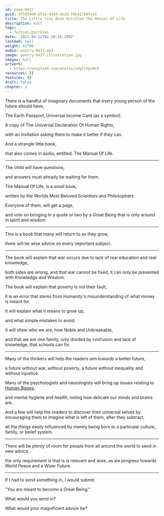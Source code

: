 ```yaml
---
id: poem-0437
guid: 3f5939e8-b51e-4334-ab3d-f9b417b0fce1
title: The Little Tiny Book Entitled The Manual Of Life
description: null
tags:
  - furkies-purrkies
date: '2021-05-12T01:10:16.209Z'
lastmod: null
weight: 43700
audio: poetry-0437.mp3
image: poetry-0437-illustration.jpg
images: null
artwork:
  - https://unsplash.com/photos/sdgfjVpLHcE
resources: []
features: {}
draft: false
chapter: 2
---
```


There is a handful of imaginary documents that every young person of the future should have,

The Earth Passport, Universal Income Card (as a symbol).

A copy of The Universal Declaration Of Human Rights,

with an invitation asking them to make it better if they can.

And a strangle little book,

that also comes in audio, entitled: The Manual Of Life.

---

The child will have questions,

and answers must already be waiting for them.

The Manual Of Life, is a small book,

written by the Worlds Most Beloved Scientists and Philosophers.

Everyone of them, will get a page,

and vote on bringing in a quote or two by a Great Being that is only around in spirit and wisdom.

---

This is a book that many will return to as they grow,

there will be wise advice on every important subject.

---

The book will explain that war occurs due to lack of real education and real knowledge,

both sides are wrong, and that war cannot be fixed, it can only be prevented with Knowledge and Wisdom.

The book will explain that poverty is not their fault,

it is an error that stems from Humanity's misunderstanding of what money is meant for.

It will explain what it means to grow up,

and what simple mistakes to avoid.

It will show who we are, how Noble and Unbreakable,

and that we are one family, only divided by confusion and lack of knowledge, that schools can fix.

---

Many of the thinkers will help the readers aim towards a better future,

a future without war, without poverty, a future without inequality and without injustice.

Many of the psychologists and neurologists will bring up issues relating to [Human Biases](https://en.wikipedia.org/wiki/List_of_cognitive_biases),

and mental hygiene and health; noting how delicate our minds and brains are.

And a few will help the readers to discover their universal selves by encouraging them to imagine what is left of them, after they subtract,

all the things easily influenced by merely being born to a particular culture, family, or belief system.

---

There will be plenty of room for people from all around the world to send in new advice,

the only requirement is that is is relevant and wise, as we progress towards World Peace and a Wiser Future.

---

If I had to send something in, I would submit:

"You are meant to become a Great Being."

What would you send in?

What would your magnificent advice be?
